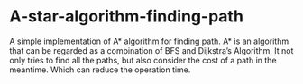 # A-star-algorithm-finding-path
A simple implementation of A* algorithm for finding path. A* is an algorithm that can be regarded as a combination of BFS and Dijkstra’s Algorithm. It not only tries to find all the paths, but also consider the cost of a path in the meantime. Which can reduce the operation time. 
